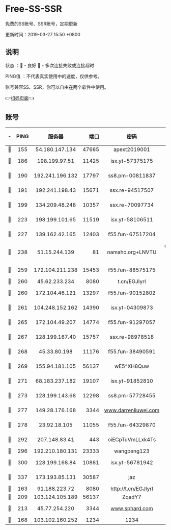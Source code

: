 # Free-SS-SSR

免费的SS账号、SSR账号，定期更新

更新时间：2019-03-27 15:50 +0800

## 说明

状态     ：🙂 - 良好 🙁 - 多次连接失败或连接超时

PING值   ：不代表真实使用中的速度，仅供参考。

账号兼容SS、SSR，你可以自由在两个软件中使用。

👉[扫码页面](https://liesauer.github.io/Free-SS-SSR/)👈

## 账号

|-|PING|服务器|端口|密码|加密方式|区域|
|:----:|:----:|:-----:|-----:|:----:|:----:|:----:|
|🙂|155|54.180.147.134|47665|apext2019001|chacha20|KR|
|🙂|186|198.199.97.51|11425|isx.yt-57375175|aes-256-cfb|US|
|🙂|190|192.241.196.132|17797|ss8.pm-00811837|aes-256-cfb|US|
|🙂|191|192.241.198.43|15671|ssx.re-94517507|aes-256-cfb|US|
|🙂|199|134.209.48.248|10357|ssx.re-70097734|aes-256-cfb|US|
|🙂|223|198.199.101.65|11519|isx.yt-58106511|aes-256-cfb|US|
|🙂|227|139.162.42.165|12403|f55.fun-67517204|aes-256-cfb|SG|
|🙂|238|51.15.244.139|81|namaho.org+LNVTU|chacha20-ietf-poly1305|FR|
|🙂|259|172.104.211.238|15453|f55.fun-88575175|aes-256-cfb|US|
|🙂|260|45.62.233.234|8080|t.cn/EGJIyrl|rc4-md5|CA|
|🙂|260|172.104.46.121|13297|f55.fun-90152802|aes-256-cfb|SG|
|🙂|261|104.248.152.162|14390|isx.yt-04309873|aes-256-cfb|SG|
|🙂|265|172.104.49.207|14774|f55.fun-91297057|aes-256-cfb|SG|
|🙂|267|128.199.167.40|15757|ssx.re-98978518|aes-256-cfb|SG|
|🙂|268|45.33.80.198|11176|f55.fun-38490591|aes-256-cfb|US|
|🙂|269|155.94.181.105|56137|wE5^XH8Quw|aes-256-cfb|US|
|🙂|271|68.183.237.182|19107|isx.yt-91852810|aes-256-cfb|SG|
|🙂|273|128.199.143.68|12298|ss8.pm-57728455|aes-256-cfb|SG|
|🙂|277|149.28.176.168|3344|www.darrenliuwei.com|aes-256-cfb|AU|
|🙂|278|23.92.18.105|11055|f55.fun-64329870|aes-256-cfb|US|
|🙂|292|207.148.83.41|443|oiECpTuVmLLxk4Ts|aes-256-cfb|AU|
|🙂|296|192.210.180.131|23333|wangpeng123|chacha20|US|
|🙂|300|128.199.168.84|10881|isx.yt-56781942|aes-256-cfb|SG|
|🙂|337|173.193.85.131|30587|jaz|aes-256-cfb|US|
|🙂|163|91.188.223.72|8080|http://t.cn/EGJIyrl|rc4-md5|RU|
|🙂|209|103.124.105.189|56137|ZqadY7|chacha20|US|
|🙂|213|45.77.254.220|3344|www.sphard.com|aes-256-cfb|SG|
|🙁|168|103.102.160.252|1234|1234|rc4-md5|JP|
